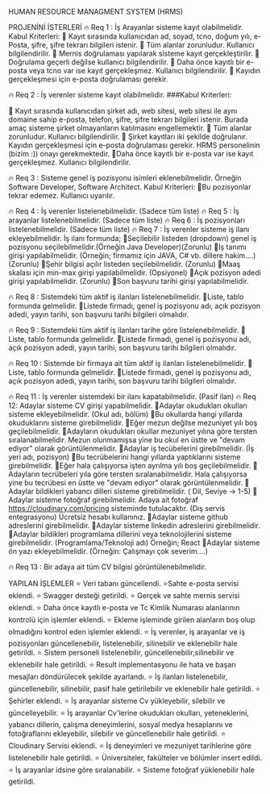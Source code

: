 HUMAN RESOURCE MANAGMENT SYSTEM (HRMS)

PROJENİNİ İSTERLERİ
🔥 Req 1 : İş Arayanlar sisteme kayıt olabilmelidir.
Kabul Kriterleri:
🌈 Kayıt sırasında kullanıcıdan ad, soyad, tcno, doğum yılı, e-Posta, şifre, şifre tekrarı bilgileri istenir.
🌈 Tüm alanlar zorunludur. Kullanıcı bilgilendirilir.
🌈 Mernis doğrulaması yapılarak sisteme kayıt gerçekleştirilir.
🌈 Doğrulama geçerli değilse kullanıcı bilgilendirilir.
🌈 Daha önce kayıtlı bir e-posta veya tcno var ise kayıt gerçekleşmez. Kullanıcı bilgilendirilir.
🌈 Kayıdın gerçekleşmesi için e-posta doğrulaması gerekir.

🔥 Req 2 : İş verenler sisteme kayıt olabilmelidir.
###Kabul Kriterleri:

🌈 Kayıt sırasında kullanıcıdan şirket adı, web sitesi, web sitesi ile aynı domaine sahip e-posta, telefon, şifre, şifre tekrarı bilgileri istenir. Burada amaç sisteme şirket olmayanların katılmasını engellemektir.
🌈 Tüm alanlar zorunludur. Kullanıcı bilgilendirilir.
🌈 Şirket kayıtları iki şekilde doğrulanır. Kayıdın gerçekleşmesi için e-posta doğrulaması gerekir. HRMS personelinin (bizim :)) onayı gerekmektedir.
🌈Daha önce kayıtlı bir e-posta var ise kayıt gerçekleşmez. Kullanıcı bilgilendirilir.

🔥 Req 3 : Sisteme genel iş pozisyonu isimleri eklenebilmelidir. Örneğin Software Developer, Software Architect.
Kabul Kriterleri:
🌈Bu pozisyonlar tekrar edemez. Kullanıcı uyarılır.

🔥 Req 4 : İş verenler listelenebilmelidir. (Sadece tüm liste)
🔥 Req 5 : İş arayanlar listelenebilmelidir. (Sadece tüm liste)
🔥 Req 6 : İş pozisyonları listelenebilmelidir. (Sadece tüm liste)
🔥 Req 7 : İş verenler sisteme iş ilanı ekleyebilmelidir.
İş ilanı formunda; 🌈Seçilebilir listeden (dropdown) genel iş pozisyonu seçilebilmelidir.(Örneğin Java Developer)(Zorunlu)
🌈İş tanımı girişi yapılabilmelidir. (Örneğin; firmamız için JAVA, C# vb. dillere hakim....)(Zorunlu)
🌈Şehir bilgisi açılır listeden seçilebilmelidir. (Zorunlu)
🌈Maaş skalası için min-max girişi yapılabilmelidir. (Opsiyonel)
🌈Açık pozisyon adedi girişi yapılabilmelidir. (Zorunlu)
🌈Son başvuru tarihi girişi yapılabilmelidir.

🔥 Req 8 : Sistemdeki tüm aktif iş ilanları listelenebilmelidir.
🌈Liste, tablo formunda gelmelidir.
🌈Listede firmadı, genel iş pozisyonu adı, açık pozisyon adedi, yayın tarihi, son başvuru tarihi bilgileri olmalıdır.

🔥 Req 9 : Sistemdeki tüm aktif iş ilanları tarihe göre listelenebilmelidir.
🌈Liste, tablo formunda gelmelidir.
🌈Listede firmadı, genel iş pozisyonu adı, açık pozisyon adedi, yayın tarihi, son başvuru tarihi bilgileri olmalıdır.

🔥 Req 10 : Sistemde bir firmaya ait tüm aktif iş ilanları listelenebilmelidir.
🌈Liste, tablo formunda gelmelidir.
🌈Listede firmadı, genel iş pozisyonu adı, açık pozisyon adedi, yayın tarihi, son başvuru tarihi bilgileri olmalıdır.

🔥 Req 11 : İş verenler sistemdeki bir ilanı kapatabilmelidir. (Pasif ilan)
🔥 Req 12: Adaylar sisteme CV girişi yapabilmelidir.
🌈Adaylar okudukları okulları sisteme ekleyebilmelidir. (Okul adı, bölüm)
🌈Bu okullarda hangi yıllarda okuduklarını sisteme girebilmelidir.
🌈Eğer mezun değilse mezuniyet yılı boş geçilebilmelidir.
🌈Adayların okudukları okullar mezuniyet yılına göre tersten sıralanabilmelidir. Mezun olunmamışsa yine bu okul en üstte ve "devam ediyor" olarak görüntülenmelidir.
🌈Adaylar iş tecübelerini girebilmelidir. (İş yeri adı, pozisyon)
🌈Bu tecrübelerini hangi yıllarda yaptıklarını sisteme girebilmelidir.
🌈Eğer hala çalışıyorsa işten ayrılma yılı boş geçilebilmelidir.
🌈Adayların tecrübeleri yıla göre tersten sıralanabilmelidir. Hala çalışıyorsa yine bu tecrübesi en üstte ve "devam ediyor" olarak görüntülenmelidir.
🌈Adaylar bildikleri yabancı dilleri sisteme girebilmelidir. ( Dil, Seviye -> 1-5)
🌈Adaylar sisteme fotoğraf girebilmelidir. Adaya ait fotoğraf https://cloudinary.com/pricing sisteminde tutulacaktır. (Dış servis entegrasyonu) Ücretsiz hesabı kullanınız.
🌈Adaylar sisteme github adreslerini girebilmelidir.
🌈Adaylar sisteme linkedin adreslerini girebilmelidir.
🌈Adaylar bildikleri programlama dillerini veya teknolojilerini sisteme girebilmelidir. (Programlama/Teknoloji adı) Örneğin; React
🌈Adaylar sisteme ön yazı ekleyebilmelidir. (Örneğin: Çalışmayı çok severim....)

🔥 Req 13 : Bir adaya ait tüm CV bilgisi görüntülenebilmelidir.


YAPILAN İŞLEMLER
⭐ Veri tabanı güncellendi.
⭐Sahte e-posta servisi eklendi.
⭐ Swagger desteği getirildi.
⭐ Gerçek ve sahte mernis servisi eklendi.
⭐ Daha önce kayıtlı e-posta ve Tc Kimlik Numarası alanlarının kontrolü için işlemler eklendi.
⭐ Ekleme işleminde girilen alanların boş olup olmadığını kontrol eden işlemler eklendi.
⭐ İş verenler, iş arayanlar ve iş pozisyonları güncellenebilir, listelenebilir, silinebilir ve eklenebilir hale getirildi.
⭐ Sistem personeli listelenebilir, güncellenebilir,silinebilir ve eklenebilir hale getirildi.
⭐ Result implementasyonu ile hata ve başarı mesajları döndürülecek şekilde ayarlandı.
⭐ İş ilanları listelenebilir, güncellenebilir, silinebilir, pasif hale getirilebilir ve eklenebilir hale getirildi.
⭐ Şehirler eklendi.
⭐ İş arayanlar sisteme Cv yükleyebilir, silebilir ve güncelleyebilir.
⭐ İş arayanlar Cv'lerine okudukları okulları, yeteneklerini, yabancı dillerin, çalışma deneyimlerini, sosyal medya hesaplarını ve fotoğraflarını ekleyebilir, silebilir ve güncellenebilir hale getirildi.
⭐ Cloudinary Servisi eklendi.
⭐ İş deneyimleri ve mezuniyet tarihlerine göre listelenebilir hale getirildi.
⭐ Üniversiteler, fakülteler ve bölümler insert edildi.
⭐ İş arayanlar idsine göre sıralanabilir.
⭐ Sisteme fotoğraf yüklenebilir hale getirildi.
